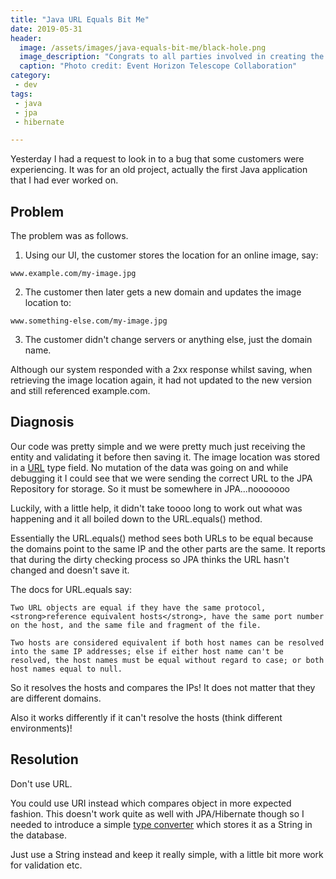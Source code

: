 ```yaml
---
title: "Java URL Equals Bit Me"
date: 2019-05-31
header:
  image: /assets/images/java-equals-bit-me/black-hole.png
  image_description: "Congrats to all parties involved in creating the first ever picture of a black hole"
  caption: "Photo credit: Event Horizon Telescope Collaboration"
category:
 - dev
tags:
 - java
 - jpa
 - hibernate

---
```


Yesterday I had a request to look in to a bug that some customers were experiencing. It was for an old project, actually the first Java application
that I had ever worked on.

## Problem
The problem was as follows.

1. Using our UI, the customer stores the location for an online image, say:
   
```www.example.com/my-image.jpg```

2. The customer then later gets a new domain and updates the image location to:

```www.something-else.com/my-image.jpg```

3. The customer didn't change servers or anything else, just the domain name.

Although our system responded with a 2xx response whilst saving, when retrieving the image location again, it had not updated to the new version and still referenced example.com.

## Diagnosis
Our code was pretty simple and we were pretty much just receiving the entity and validating it before then saving it. The image location was stored in a [URL][1] type field. No mutation of the data was going on and while debugging it I could see that we were sending the correct URL to the JPA Repository for storage. So it must be somewhere in JPA...nooooooo

Luckily, with a little help, it didn't take toooo long to work out what was happening and it all boiled down to the URL.equals() method. 

Essentially the URL.equals() method sees both URLs to be equal because the domains point to the same IP and the other parts are the same. It reports that during the dirty checking process so JPA thinks the URL hasn't changed and doesn't save it.

The docs for URL.equals say:
```
Two URL objects are equal if they have the same protocol, <strong>reference equivalent hosts</strong>, have the same port number on the host, and the same file and fragment of the file.

Two hosts are considered equivalent if both host names can be resolved into the same IP addresses; else if either host name can't be resolved, the host names must be equal without regard to case; or both host names equal to null.
```

So it resolves the hosts and compares the IPs! It does not matter that they are different domains. 

Also it works differently if it can't resolve the hosts (think different environments)!

## Resolution
Don't use URL.

You could use URI instead which compares object in more expected fashion. This doesn't work quite as well with JPA/Hibernate though so I needed to introduce a simple [type converter][3] which stores it as a String in the database. 

Just use a String instead and keep it really simple, with a little bit more work for validation etc.



[1]: https://docs.oracle.com/javase/7/docs/api/java/net/URL.html#equals(java.lang.Object)
[2]: https://docs.oracle.com/javase/7/docs/api/java/net/URI.html#equals(java.lang.Object)
[3]: https://thoughts-on-java.org/jpa-21-how-to-implement-type-converter/
